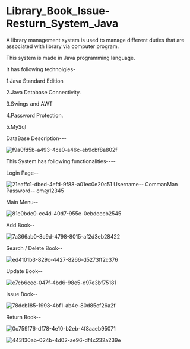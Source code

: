 # Library_Book_Issue-Resturn_System_Java

A library management system is used to manage different duties that are associated with library via computer program.

This system is made in Java programming language.

It has following technolgies-

1.Java Standard Edition

2.Java Database Connectivity.

3.Swings and AWT

4.Password Protection.

5.MySql

DataBase Description---

![f9a0fd5b-a493-4ce0-a46c-eb9cbf8a802f](https://github.com/sparshag832/Library_Book_Issue-Resturn_System_Java/assets/84582301/d7d9e8a4-874e-4875-a1b6-e6bde1c38ccd)



This System has following functionalities----

Login Page--

![21eaffc1-dbed-4efd-9f88-a01ec0e20c51](https://github.com/sparshag832/Library_Book_Issue-Resturn_System_Java/assets/84582301/69f3b3a2-290b-449f-83f5-f32a8a1445dc)
Username-- CommanMan Password-- cm@12345

Main Menu--

![81e0bde0-cc4d-40d7-955e-0ebdeecb2545](https://github.com/sparshag832/Library_Book_Issue-Resturn_System_Java/assets/84582301/526b1a51-f777-4c85-a586-3c4504660343)

Add Book--

![7a366ab0-8c9d-4798-8015-af2d3eb28422](https://github.com/sparshag832/Library_Book_Issue-Resturn_System_Java/assets/84582301/874671d6-5468-4d6c-8252-942a5dec6cde)

Search / Delete Book--

![ed4101b3-829c-4427-8266-d5273ff2c376](https://github.com/sparshag832/Library_Book_Issue-Resturn_System_Java/assets/84582301/e6204ff9-325f-4999-92f0-200749f64bd7)

Update Book--

![e7cb6cec-047f-4bd6-98e5-d97e3bf75181](https://github.com/sparshag832/Library_Book_Issue-Resturn_System_Java/assets/84582301/10f65eaa-15df-4283-8332-1daf85a72544)

Issue Book--

![78deb185-1998-4bf1-ab4e-80d85cf26a2f](https://github.com/sparshag832/Library_Book_Issue-Resturn_System_Java/assets/84582301/cfeeb418-86bf-4d0f-a1b6-8362d852b2cb)

Return Book--

![0c759f76-df78-4e10-b2eb-4f8aaeb95071](https://github.com/sparshag832/Library_Book_Issue-Resturn_System_Java/assets/84582301/7e560034-f27e-4e88-b2c5-cc5d62d5fcbb)


![443130ab-024b-4d02-ae96-df4c232a239e](https://github.com/sparshag832/Library_Book_Issue-Resturn_System_Java/assets/84582301/832bdbb8-0c41-4965-8914-f56cd1dc25cc)






